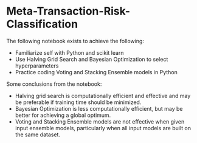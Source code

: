 # Meta-Transaction-Risk-Classification
The following notebook exists to achieve the following:
- Familiarize self with Python and scikit learn
- Use Halving Grid Search and Bayesian Optimization to select hyperparameters
- Practice coding Voting and Stacking Ensemble models in Python

Some conclusions from the notebook:
- Halving grid search is computationally efficient and effective and may be preferable if training time should be minimized.
- Bayesian Optimization is less computationally efficient, but may be better for achieving a global optimum.
- Voting and Stacking Ensemble models are not effective when given input ensemble models, particularly when all input models are built on the same dataset.
